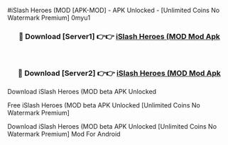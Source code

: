#iSlash Heroes (MOD [APK-MOD] - APK Unlocked - [Unlimited Coins No Watermark Premium] 0myu1



<div align="center">

<h3>🔴 Download [Server1] 👉👉 <a href="https://momento.my/?title=iSlash_Heroes_(MOD">iSlash Heroes (MOD Mod Apk</a></h3><br>

<h3>🔴 Download [Server2] 👉👉 <a href="https://momento.my/?title=iSlash_Heroes_(MOD">iSlash Heroes (MOD Mod Apk</a></h3>
</div>



Download iSlash Heroes (MOD beta APK Unlocked

Free iSlash Heroes (MOD beta APK Unlocked [Unlimited Coins No Watermark Premium]

Download iSlash Heroes (MOD beta APK Unlocked [Unlimited Coins No Watermark Premium] Mod For Android
